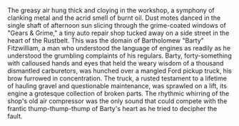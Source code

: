 The greasy air hung thick and cloying in the workshop, a symphony of clanking metal and the acrid smell of burnt oil.  Dust motes danced in the single shaft of afternoon sun slicing through the grime-coated windows of "Gears & Grime," a tiny auto repair shop tucked away on a side street in the heart of the Rustbelt.  This was the domain of Bartholomew "Barty"  Fitzwilliam, a man who understood the language of engines as readily as he understood the grumbling complaints of his regulars.  Barty, forty-something with calloused hands and eyes that held the weary wisdom of a thousand dismantled carburetors, was hunched over a mangled Ford pickup truck, his brow furrowed in concentration.  The truck, a rusted testament to a lifetime of hauling gravel and questionable maintenance, was sprawled on a lift, its engine a grotesque collection of broken parts.  The rhythmic whirring of the shop's old air compressor was the only sound that could compete with the frantic thump-thump-thump of Barty's heart as he tried to decipher the fault.

